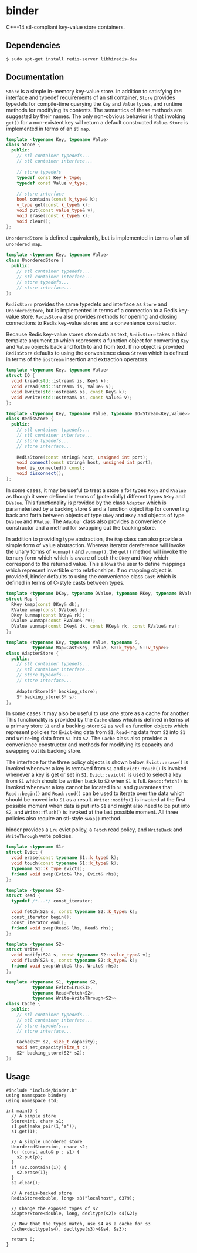 # binder
C++-14 stl-compliant key-value store containers.

Dependencies
---
```
$ sudo apt-get install redis-server libhiredis-dev
```

Documentation
---
```Store``` is a simple in-memory key-value store. In addition to satisfying
the interface and typedef requirements of an stl container, ```Store```
provides typedefs for compile-time querying the ```Key``` and ```Value```
types, and runtime methods for modifying its contents. The semantics of these
methods are suggested by their names. The only non-obvious behavior is that
invoking ```get()``` for a non-existent key will return a default constructed
```Value```. ```Store``` is implemented in terms of an stl ```map```.

``` c++
template <typename Key, typename Value>
class Store {
  public:
    // stl container typedefs...
    // stl container interface...
  
    // store typedefs
    typedef const Key k_type;
    typedef const Value v_type;
    
    // store interface
    bool contains(const k_type& k);
    v_type get(const k_type& k);
    void put(const value_type& v);
    void erase(const k_type& k);
    void clear();
};
```

```UnorderedStore``` is defined equivalently, but is implemented in terms of an
stl ```unordered_map```.
``` c++
template <typename Key, typename Value>
class UnorderedStore {
  public:
    // stl container typedefs...
    // stl container interface...
    // store typedefs...
    // store interface...
};
```
```RedisStore``` provides the same typedefs and interface as ```Store``` and
```UnorderedStore```, but is implemented in terms of a connection to a Redis
key-value store. ```RedisStore``` also provides methods for opening and closing
connections to Redis key-value stores and a convenience constructor.

Because Redis key-value stores store data as text, ```RedisStore``` takes a
third template argument ```IO``` which represents a function object for
converting ```Key``` and ```Value``` objects back and forth to and from text.
If no object is provided ```RedisStore``` defaults to using the convenience
class ```Stream``` which is defined in terms of the ```iostream``` insertion
and extraction operators.

```c++
template <typename Key, typename Value>
struct IO {
  void kread(std::istream& is, Key& k);
  void vread(std::istream& is, Value& v);
  void kwrite(std::ostream& os, const Key& k);
  void vwrite(std::ostream& os, const Value& v);
};

template <typename Key, typename Value, typename IO=Stream<Key,Value>>
class RedisStore {
  public:
    // stl container typedefs...
    // stl container interface...
    // store typedefs...
    // store interface...    
    
    RedisStore(const string& host, unsigned int port);
    void connect(const string& host, unsigned int port);
    bool is_connected() const;
    void disconnect();
};
```

In some cases, it may be useful to treat a store ```S``` for types ```RKey```
and ```RValue``` as though it were defined in terms of (potentially) different
types ```DKey``` and ```DValue```. This functionality is provided by the class
```Adapter``` which is parameterized by a backing store ```S``` and a function
object ```Map``` for converting back and forth between objects of type
```Dkey``` and ```RKey``` and objects of type ```DValue``` and ```RValue```.
The ```Adapter``` class also provides a convenience constructor and a method
for swapping out the backing store. 

In addition to providing type abstraction, the ```Map``` class can also provide
a simple form of value abstraction. Whereas iterator dereference will invoke
the unary forms of ```kunmap()``` and ```vunmap()```, the ```get()``` method
will invoke the ternary form which which is aware of both the ```DKey``` and
```RKey``` which correspond to the returned value. This allows the user to
define mappings which represent invertible onto relationships. If no mapping
object is provided, binder defaults to using the convenience class ```Cast```
which is defined in terms of C-style casts between types.

```c++
template <typename DKey, typename DValue, typename RKey, typename RValue>
struct Map {
  RKey kmap(const DKey& dk);
  RValue vmap(const DValue& dv);
  DKey kunmap(const RKey& rk);
  DValue vunmap(const RValue& rv);
  DValue vunmap(const DKey& dk, const RKey& rk, const RValue& rv);
};

template <typename Key, typename Value, typename S, 
          typename Map=Cast<Key, Value, S::k_type, S::v_type>>
class AdapterStore {
  public:
    // stl container typedefs...
    // stl container interface...
    // store typedefs...
    // store interface...
    
    AdapterStore(S* backing_store);
    S* backing_store(S* s);
};
```

In some cases it may also be useful to use one store as a cache for another.
This functionality is provided by the ```Cache``` class which is defined in
terms of a primary store ```S1``` and a backing-store ```S2``` as well as
function objects which represent policies for ```Evict```-ing data from
```S1```, ```Read```-ing data from ```S2``` into ```S1``` and ```Write```-ing
data from ```S1```  into ```S2```. The ```Cache``` class also provides a
convenience constructor and methods for modifying its capacity and swapping out
its backing store. 

The interface for the three policy objects is shown below. ```Evict::erase()```
is invoked whenever a key is removed from ```S1``` and ```Evict::touch()``` is
invoked whenever a key is get or set in ```S1```. ```Evict::evict()``` is used
to select a key from ```S1``` which should be written back to ```S2``` when
```S1``` is full. ```Read::fetch()``` is invoked whenever a key cannot be
located in ```S1``` and guarantees that ```Read::begin()``` and
```Read::end()``` can be used to iterate over the data which should be moved
into ```S1``` as a result. ```Write::modify()``` is invoked at the first
possible moment when data is put into ```S1``` and might also need to be put
into ```S2```, and ```Write::flush()``` is invoked at the last possible moment.
All three policies also require an stl-style ```swap()``` method.

binder provides a ```Lru``` evict policy, a ```Fetch``` read policy, and
```WriteBack``` and ```WriteThrough``` write policies.

```c++
template <typename S1>
struct Evict {
  void erase(const typename S1::k_type& k);
  void touch(const typename S1::k_type& k);
  typename S1::k_type evict();
  friend void swap(Evict& lhs, Evict& rhs);
};

template <typename S2>
struct Read {
  typedef /*...*/ const_iterator;

  void fetch(S2& s, const typename S2::k_type& k);
  const_iterator begin();
  const_iterator end();
  friend void swap(Read& lhs, Read& rhs);
};

template <typename S2>
struct Write {
  void modify(S2& s, const typename S2::value_type& v);
  void flush(S2& s, const typename S2::k_type& k);
  friend void swap(Write& lhs, Write& rhs);
};

template <typename S1, typename S2,
          typename Evict=Lru<S1>, 
          typename Read=Fetch<S2>, 
          typename Write=WriteThrough<S2>>
class Cache {
  public:
    // stl container typedefs...
    // stl container interface...
    // store typedefs...
    // store interface... 
    
    Cache(S2* s2, size_t capacity);
    void set_capacity(size_t c);
    S2* backing_store(S2* s2);
};
```

Usage
---
```
#include "include/binder.h"
using namespace binder;
using namespace std;

int main() {
  // A simple store
  Store<int, char> s1;
  s1.put(make_pair(1,'a'));
  s1.get(1);
  
  // A simple unordered store
  UnorderedStore<int, char> s2;
  for (const auto& p : s1) {
    s2.put(p);
  }
  if (s2.contains(1)) {
    s2.erase(1);
  }
  s2.clear();

  // A redis-backed store
  RedisStore<double, long> s3("localhost", 6379);
  
  // Change the exposed types of s2
  AdapterStore<double, long, decltype(s2)> s4(&2);
  
  // Now that the types match, use s4 as a cache for s3
  Cache<decltype(s4), decltype(s3)>(&s4, &s3);

  return 0;
}
```
